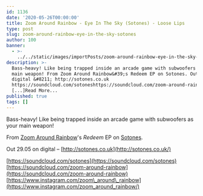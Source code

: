 ```yaml
---
id: 1136
date: '2020-05-26T00:00:00'
title: Zoom Around Rainbow - Eye In The Sky (Sotones) - Loose Lips
type: post
slug: zoom-around-rainbow-eye-in-the-sky-sotones
author: 100
banner:
  - >-
    ../../static/images/importPosts/zoom-around-rainbow-eye-in-the-sky-sotones/image1136.jpeg
description: >-
  Bass-heavy! Like being trapped inside an arcade game with subwoofers as your
  main weapon! From Zoom Around Rainbow&#39;s Redeem EP on Sotones. Out 29.05 on
  digital &#8211; http://sotones.co.uk
  https://soundcloud.com/sotoneshttps://soundcloud.com/zoom-around-rainbowhttps://www.instagram.com/zoom_around_rainbow
  [...]Read More...
published: true
tags: []
---
```

Bass-heavy! Like being trapped inside an arcade game with subwoofers as your main weapon!

From [Zoom Around Rainbow](http://sotones.co.uk/artist/zoom-around-rainbow/)'s _Redeem_ EP on [Sotones](http://sotones.co.uk/).

Out 29.05 on digital – [](http://sotones.co.uk/)[http://sotones.co.uk](http://sotones.co.uk/)

[](https://soundcloud.com/sotones)[https://soundcloud.com/sotones](https://soundcloud.com/sotones)  
[](https://soundcloud.com/zoom-around-rainbow)[https://soundcloud.com/zoom-around-rainbow](https://soundcloud.com/zoom-around-rainbow)  
[](https://www.instagram.com/zoom_around_rainbow/)[https://www.instagram.com/zoom\_around\_rainbow](https://www.instagram.com/zoom_around_rainbow/)